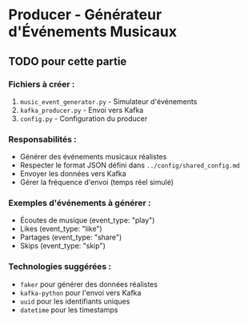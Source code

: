 # Producer - Générateur d'Événements Musicaux

## TODO pour cette partie

### Fichiers à créer :
1. `music_event_generator.py` - Simulateur d'événements
2. `kafka_producer.py` - Envoi vers Kafka
3. `config.py` - Configuration du producer

### Responsabilités :
- Générer des événements musicaux réalistes
- Respecter le format JSON défini dans `../config/shared_config.md`
- Envoyer les données vers Kafka
- Gérer la fréquence d'envoi (temps réel simulé)

### Exemples d'événements à générer :
- Écoutes de musique (event_type: "play")
- Likes (event_type: "like") 
- Partages (event_type: "share")
- Skips (event_type: "skip")

### Technologies suggérées :
- `faker` pour générer des données réalistes
- `kafka-python` pour l'envoi vers Kafka
- `uuid` pour les identifiants uniques
- `datetime` pour les timestamps
